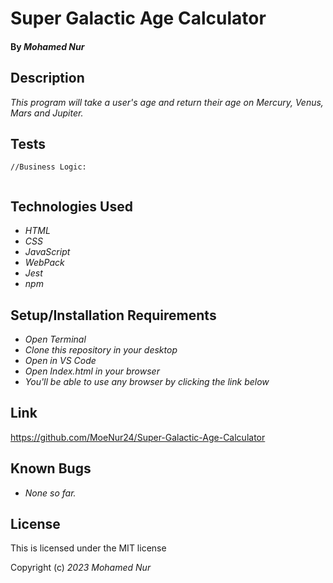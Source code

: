 # Super Galactic Age Calculator

#### By _**Mohamed Nur**_

## Description

_This program will take a user's age and return their age on Mercury, Venus, Mars and Jupiter._

## Tests

```
//Business Logic:


```

## Technologies Used
* _HTML_
* _CSS_
* _JavaScript_
* _WebPack_
* _Jest_
* _npm_

## Setup/Installation Requirements
* _Open Terminal_
* _Clone this repository in your desktop_
* _Open in VS Code_
* _Open Index.html in your browser_
* _You'll be able to use any browser by clicking the link below_

## Link

https://github.com/MoeNur24/Super-Galactic-Age-Calculator

## Known Bugs

* _None so far._

## License

This is licensed under the MIT license 

Copyright (c) _2023_ _Mohamed Nur_